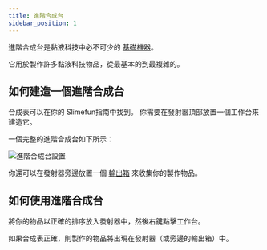 ```yaml
---
title: 進階合成台
sidebar_position: 1
---
```


進階合成台是黏液科技中必不可少的 [基礎機器](Basic-Machines.md)。

它用於製作許多黏液科技物品，從最基本的到最複雜的。

## 如何建造一個進階合成台

合成表可以在你的 Slimefun指南中找到。 你需要在發射器頂部放置一個工作台來建造它。

一個完整的進階合成台如下所示：

![進階合成台設置](https://raw.githubusercontent.com/TheBusyBiscuit/Slimefun4-Wiki/master/images/multiblock-enhanced-crafting-table.png)

你還可以在發射器旁邊放置一個 [輸出箱](Output-Chest.md) 來收集你的製作物品。

## 如何使用進階合成台

將你的物品以正確的排序放入發射器中，然後右鍵點擊工作台。

如果合成表正確，則製作的物品將出現在發射器（或旁邊的輸出箱）中。
